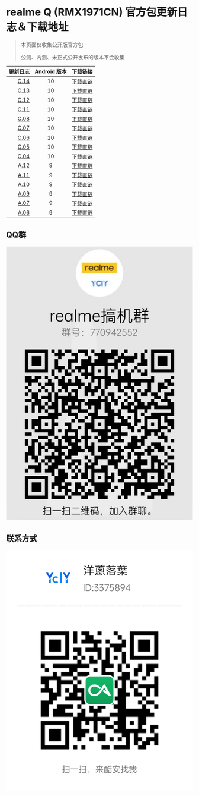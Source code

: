 # realme Q (RMX1971CN) 官方包更新日志＆下载地址

> 本页面仅收集公开版官方包
> 
> 公测、内测、未正式公开发布的版本不会收集

更新日志   | Android 版本 | 下载链接 |
-------:|:--------:|:-------------
[C.14](C.14.md)     | 10 | [下载直链](https://download.c.realme.com/osupdate/RMX1971_11_OTA_1140_all_RPAoiPzVQtlc.ozip)
[C.13](C.13.md)     | 10 | [下载直链](https://download.c.realme.com/osupdate/RMX1971_11_OTA_1130_all_SFJWUS1cmKb4.ozip)
[C.12](C.12.md)     | 10 | [下载直链](https://download.c.realme.com/osupdate/RMX1971_11_OTA_1120_all_7r3h7bHZk1qz.ozip)
[C.11](C.11.md)     | 10 | [下载直链](https://download.c.realme.com/osupdate/RMX1971_11_OTA_1110_all_8fszKMbxaoVg.ozip)
[C.08](C.08.md)     | 10 | [下载直链](https://download.c.realme.com/osupdate/RMX1971_11_OTA_1080_all_QWhxmy8ntglR.ozip)
[C.07](C.07.md)     | 10 | [下载直链](https://download.c.realme.com/osupdate/RMX1971_11_OTA_1070_all_wOnmT9P8RYue.ozip)
[C.06](C.06.md)     | 10 | [下载直链](https://download.c.realme.com/osupdate/RMX1971_11_OTA_1060_all_5v5SgbwN8wtK.ozip)
[C.05](C.05.md)     | 10 | [下载直链](https://download.c.realme.com/osupdate/RMX1971_11_OTA_1050_all_AXsCwUrGoeW1.ozip)
[C.04](C.04.md)     | 10 | [下载直链](https://download.c.realme.com/osupdate/RMX1971_11_OTA_1040_all_6mB9JqulzBcv.ozip)
[A.12](A.12.md)     | 9 | [下载直链](https://download.c.realme.com/osupdate/RMX1971_11_OTA_0120_all_zdWec6tHr0qS.ozip)
[A.11](A.11.md)     | 9 | [下载直链](https://download.c.realme.com/osupdate/RMX1971_11_OTA_0110_all_i2i6Op4QWSY5.ozip)
[A.10](A.10.md)     | 9 | [下载直链](https://download.c.realme.com/osupdate/RMX1971_11_OTA_0100_all_CSvO3xokVQUP.ozip)
[A.09](A.09.md)     | 9 | [下载直链](https://download.c.realme.com/osupdate/RMX1971_11_OTA_0090_all_1F4P3l5RtHc3.ozip)
[A.07](A.07.md)     | 9 | [下载直链](https://download.c.realme.com/osupdate/RMX1971_11_OTA_0070_all_WjxRJittzizl.ozip)
[A.06](A.06.md)     | 9 | [下载直链](https://download.c.realme.com/osupdate/RMX1971_11_OTA_0060_all_ZN8R2aFZ9e5G.ozip)

## QQ群
![qq](realme_ycly.png)

## 联系方式
![coolapk_ycly](coolapk.png)
